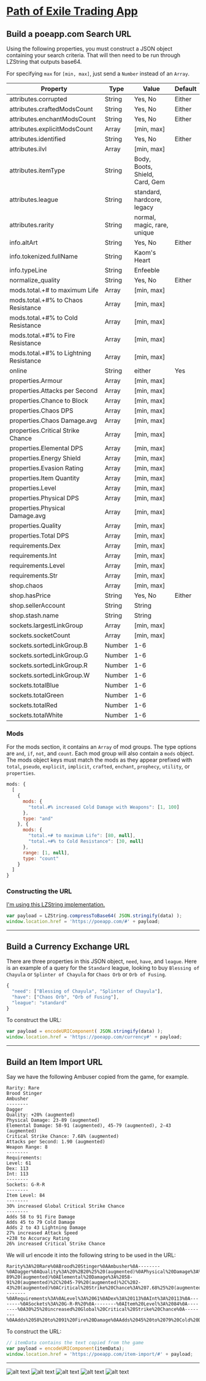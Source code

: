# [Path of Exile Trading App](https://poeapp.com)

## Build a poeapp.com Search URL

Using the following properties, you must construct a JSON object containing your search criteria.  That will then need to be run through LZString that outputs base64.

For specifying `max` for `[min, max]`, just send a `Number` instead of an `Array`.

| Property | Type | Value | Default |
|---|---|---|---|
| attributes.corrupted | String | Yes, No | Either |
| attributes.craftedModsCount | String | Yes, No | Either |
| attributes.enchantModsCount | String | Yes, No | Either |
| attributes.explicitModsCount | Array | [min, max] | |
| attributes.identified | String | Yes, No | Either |
| attributes.ilvl | Array | [min, max] | |
| attributes.itemType | String | Body, Boots, Shield, Card, Gem | |
| attributes.league | String | standard, hardcore, legacy | |
| attributes.rarity | String | normal, magic, rare, unique | |
| info.altArt | String | Yes, No | Either |
| info.tokenized.fullName | String | Kaom's Heart | |
| info.typeLine | String | Enfeeble | |
| normalize_quality | String | Yes, No | Either |
| mods.total.+# to maximum Life | Array | [min, max] | |
| mods.total.+#% to Chaos Resistance | Array | [min, max] | |
| mods.total.+#% to Cold Resistance | Array | [min, max] | |
| mods.total.+#% to Fire Resistance | Array | [min, max] | |
| mods.total.+#% to Lightning Resistance | Array | [min, max] | |
| online | String | either | Yes |
| properties.Armour | Array | [min, max] | |
| properties.Attacks per Second | Array | [min, max] | |
| properties.Chance to Block | Array | [min, max] | |
| properties.Chaos DPS | Array | [min, max] | |
| properties.Chaos Damage.avg | Array | [min, max] | |
| properties.Critical Strike Chance | Array | [min, max] | |
| properties.Elemental DPS | Array | [min, max] | |
| properties.Energy Shield | Array | [min, max] | |
| properties.Evasion Rating | Array | [min, max] | |
| properties.Item Quantity | Array | [min, max] | |
| properties.Level | Array | [min, max] | |
| properties.Physical DPS | Array | [min, max] | |
| properties.Physical Damage.avg | Array | [min, max] | |
| properties.Quality | Array | [min, max] | |
| properties.Total DPS | Array | [min, max] | |
| requirements.Dex | Array | [min, max] | |
| requirements.Int | Array | [min, max] | |
| requirements.Level | Array | [min, max] | |
| requirements.Str | Array | [min, max] | |
| shop.chaos | Array | [min, max] | |
| shop.hasPrice | String | Yes, No | Either |
| shop.sellerAccount | String | String | |
| shop.stash.name | String | String | |
| sockets.largestLinkGroup | Array | [min, max] | |
| sockets.socketCount | Array | [min, max] | |
| sockets.sortedLinkGroup.B | Number | 1-6 | |
| sockets.sortedLinkGroup.G | Number | 1-6 | |
| sockets.sortedLinkGroup.R | Number | 1-6 | |
| sockets.sortedLinkGroup.W | Number | 1-6 | |
| sockets.totalBlue | Number | 1-6 | |
| sockets.totalGreen | Number | 1-6 | |
| sockets.totalRed | Number | 1-6 | |
| sockets.totalWhite | Number | 1-6 | |


### Mods

For the mods section, it contains an `Array` of mod groups.  The type options are `and`, `if`, `not`, and `count`.  Each mod group will also contain a `mods` object.  The mods object keys must match the mods as they appear prefixed with `total`, `pseudo`, `explicit`, `implicit`, `crafted`, `enchant`, `prophecy`, `utility`, or `properties`.

```javascript
mods: {
  [
    {
      mods: {
        "total.#% increased Cold Damage with Weapons": [1, 100]
      },
      type: "and"
    }, {
      mods: {
        "total.+# to maximum Life": [80, null],
        "total.+#% to Cold Resistance": [30, null]
      },
      range: [1, null],
      type: "count"
    }
  ]
}
```

### Constructing the URL

[I'm using this LZString implementation.](http://pieroxy.net/blog/pages/lz-string/index.html)

```javascript
var payload = LZString.compressToBase64( JSON.stringify(data) );
window.location.href = 'https://poeapp.com/#' + payload;
```

---

## Build a Currency Exchange URL

There are three properties in this JSON object, `need`, `have`, and `league`.  Here is an example of a query for the `Standard` league, looking to buy `Blessing of Chayula` or `Splinter of Chayula` for `Chaos Orb` or `Orb of Fusing`.

```javascript
{
  "need": ["Blessing of Chayula", "Splinter of Chayula"],
  "have": ["Chaos Orb", "Orb of Fusing"],
  "league": "standard"
}
```

To construct the URL:

```javascript
var payload = encodeURIComponent( JSON.stringify(data) );
window.location.href = 'https://poeapp.com/currency#' + payload;
```

---

## Build an Item Import URL

Say we have the following Ambuser copied from the game, for example.

```
Rarity: Rare
Brood Stinger
Ambusher
--------
Dagger
Quality: +20% (augmented)
Physical Damage: 23-89 (augmented)
Elemental Damage: 58-91 (augmented), 45-79 (augmented), 2-43 (augmented)
Critical Strike Chance: 7.68% (augmented)
Attacks per Second: 1.90 (augmented)
Weapon Range: 8
--------
Requirements:
Level: 61
Dex: 113
Int: 113
--------
Sockets: G-R-R 
--------
Item Level: 84
--------
30% increased Global Critical Strike Chance
--------
Adds 58 to 91 Fire Damage
Adds 45 to 79 Cold Damage
Adds 2 to 43 Lightning Damage
27% increased Attack Speed
+238 to Accuracy Rating
26% increased Critical Strike Chance
```

We will url encode it into the following string to be used in the URL:

```
Rarity%3A%20Rare%0ABrood%20Stinger%0AAmbusher%0A--------%0ADagger%0AQuality%3A%20%2B20%25%20(augmented)%0APhysical%20Damage%3A%2023-89%20(augmented)%0AElemental%20Damage%3A%2058-91%20(augmented)%2C%2045-79%20(augmented)%2C%202-43%20(augmented)%0ACritical%20Strike%20Chance%3A%207.68%25%20(augmented)%0AAttacks%20per%20Second%3A%201.90%20(augmented)%0AWeapon%20Range%3A%208%0A--------%0ARequirements%3A%0ALevel%3A%2061%0ADex%3A%20113%0AInt%3A%20113%0A--------%0ASockets%3A%20G-R-R%20%0A--------%0AItem%20Level%3A%2084%0A--------%0A30%25%20increased%20Global%20Critical%20Strike%20Chance%0A--------%0AAdds%2058%20to%2091%20Fire%20Damage%0AAdds%2045%20to%2079%20Cold%20Damage%0AAdds%202%20to%2043%20Lightning%20Damage%0A27%25%20increased%20Attack%20Speed%0A%2B238%20to%20Accuracy%20Rating%0A26%25%20increased%20Critical%20Strike%20Chance
```

To construct the URL:

```javascript
// itemData contains the text copied from the game
var payload = encodeURIComponent(itemData);
window.location.href = 'https://poeapp.com/item-import/#' + payload;
```

---

![alt text](http://i.imgur.com/BXOwazP.png "Search Grid")
![alt text](http://i.imgur.com/ANrEPEi.png "Search List")
![alt text](http://i.imgur.com/X4NqD1P.png "Mods and Presets")
![alt text](http://i.imgur.com/kKDf3uU.png "Last Online")
![alt text](http://i.imgur.com/cgEtwb3.png "Item Grid")
